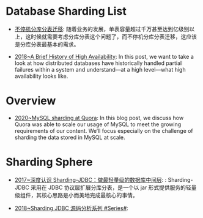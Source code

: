 # Database Sharding List

- [不停机分库分表迁移](https://mp.weixin.qq.com/s/uKGdK-1jP0q6xiJyczGwFw): 随着业务的发展，单表容量超过千万甚至达到亿级别以上，这时候就需要考虑分库分表这个问题了，而不停机分库分表迁移，这应该是分库分表最基本的需求。

- [2018~A Brief History of High Availability](https://www.cockroachlabs.com/blog/brief-history-high-availability/): In this post, we want to take a look at how distributed databases have historically handled partial failures within a system and understand––at a high level––what high availability looks like.

# Overview

- [2020~MySQL sharding at Quora](https://www.quora.com/q/quoraengineering/MySQL-sharding-at-Quora?share=1): In this blog post, we discuss how Quora was able to scale our usage of MySQL to meet the growing requirements of our content. We’ll focus especially on the challenge of sharding the data stored in MySQL at scale.

# Sharding Sphere

- [2017~深度认识 Sharding-JDBC：做最轻量级的数据库中间层](http://www.lupaworld.com/article-263375-1.html): : Sharding-JDBC 采用在 JDBC 协议层扩展分库分表，是一个以 jar 形式提供服务的轻量级组件，其核心思路是小而美地完成最核心的事情。

- [2018~Sharding JDBC 源码分析系列 #Series#](https://www.iocoder.cn/categories/Sharding-JDBC/):
